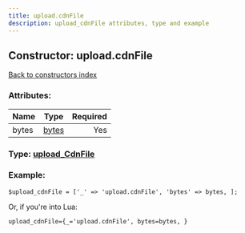 ```yaml
---
title: upload.cdnFile
description: upload_cdnFile attributes, type and example
---
```

## Constructor: upload.cdnFile  
[Back to constructors index](index.md)



### Attributes:

| Name     |    Type       | Required |
|----------|:-------------:|---------:|
|bytes|[bytes](../types/bytes.md) | Yes|



### Type: [upload\_CdnFile](../types/upload_CdnFile.md)


### Example:

```
$upload_cdnFile = ['_' => 'upload.cdnFile', 'bytes' => bytes, ];
```  

Or, if you're into Lua:  


```
upload_cdnFile={_='upload.cdnFile', bytes=bytes, }

```


